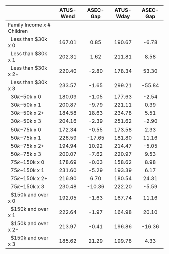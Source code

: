 
|                      |    ATUS-Wend |     ASEC-Gap |    ATUS-Wday |     ASEC-Gap |
| -------------------- | :----------: | :----------: | :----------: | :----------: |
| Family Income x # Children |              |              |              |              |
| &nbsp;&nbsp;Less than $30k x 0 |       167.01 |         0.85 |       190.67 |        -6.78 |
| &nbsp;&nbsp;Less than $30k x 1 |       202.31 |         1.62 |       211.81 |         8.58 |
| &nbsp;&nbsp;Less than $30k x 2+ |       220.40 |        -2.80 |       178.34 |        53.30 |
| &nbsp;&nbsp;Less than $30k x 3 |       233.57 |        -1.65 |       299.21 |       -55.84 |
| &nbsp;&nbsp;$30k-$50k x 0 |       180.09 |        -1.05 |       177.63 |        -2.54 |
| &nbsp;&nbsp;$30k-$50k x 1 |       200.87 |        -9.79 |       221.11 |         0.39 |
| &nbsp;&nbsp;$30k-$50k x 2+ |       184.58 |        18.63 |       234.78 |         5.51 |
| &nbsp;&nbsp;$30k-$50k x 3 |       204.16 |        -2.39 |       251.62 |        -2.90 |
| &nbsp;&nbsp;$50k-$75k x 0 |       172.34 |        -0.55 |       173.58 |         2.33 |
| &nbsp;&nbsp;$50k-$75k x 1 |       226.59 |       -17.65 |       181.80 |        11.16 |
| &nbsp;&nbsp;$50k-$75k x 2+ |       194.94 |        10.92 |       214.47 |        -5.05 |
| &nbsp;&nbsp;$50k-$75k x 3 |       200.07 |        -7.62 |       220.97 |         9.53 |
| &nbsp;&nbsp;$75k-$150k x 0 |       178.69 |        -0.03 |       158.62 |         8.98 |
| &nbsp;&nbsp;$75k-$150k x 1 |       231.60 |        -5.29 |       193.39 |         6.17 |
| &nbsp;&nbsp;$75k-$150k x 2+ |       216.90 |         6.70 |       180.54 |        24.31 |
| &nbsp;&nbsp;$75k-$150k x 3 |       230.48 |       -10.36 |       222.20 |        -5.59 |
| &nbsp;&nbsp;$150k and over x 0 |       192.05 |        -1.63 |       167.74 |        11.16 |
| &nbsp;&nbsp;$150k and over x 1 |       222.64 |        -1.97 |       164.98 |        20.10 |
| &nbsp;&nbsp;$150k and over x 2+ |       213.97 |        -0.41 |       196.86 |       -16.36 |
| &nbsp;&nbsp;$150k and over x 3 |       185.62 |        21.29 |       199.78 |         4.33 |

